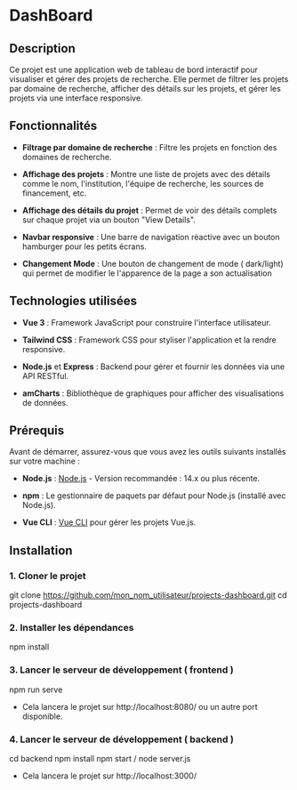 # DashBoard

## Description

Ce projet est une application web de tableau de bord interactif pour visualiser et gérer des projets de recherche. Elle permet de filtrer les projets par domaine de recherche, afficher des détails sur les projets, et gérer les projets via une interface responsive.

## Fonctionnalités

- **Filtrage par domaine de recherche** : Filtre les projets en fonction des domaines de recherche.

- **Affichage des projets** : Montre une liste de projets avec des détails comme le nom, l'institution, l'équipe de recherche, les sources de financement, etc.

- **Affichage des détails du projet** : Permet de voir des détails complets sur chaque projet via un bouton "View Details".

- **Navbar responsive** : Une barre de navigation réactive avec un bouton hamburger pour les petits écrans.

- **Changement Mode** : Une bouton de changement de mode ( dark/light) qui permet de modifier le l'apparence de la page a son actualisation 
  
## Technologies utilisées

- **Vue 3** : Framework JavaScript pour construire l'interface utilisateur.

- **Tailwind CSS** : Framework CSS pour styliser l'application et la rendre responsive.

- **Node.js** et **Express** : Backend pour gérer et fournir les données via une API RESTful.

- **amCharts** : Bibliothèque de graphiques pour afficher des visualisations de données.

## Prérequis

Avant de démarrer, assurez-vous que vous avez les outils suivants installés sur votre machine :

- **Node.js** : [Node.js](https://nodejs.org/) - Version recommandée : 14.x ou plus récente.

- **npm** : Le gestionnaire de paquets par défaut pour Node.js (installé avec Node.js).

- **Vue CLI** : [Vue CLI](https://cli.vuejs.org/) pour gérer les projets Vue.js.

## Installation

### 1. Cloner le projet
git clone https://github.com/mon_nom_utilisateur/projects-dashboard.git
cd projects-dashboard

### 2. Installer les dépendances
npm install

### 3. Lancer le serveur de développement ( frontend )
npm run serve
- Cela lancera le projet sur http://localhost:8080/ ou un autre port disponible.

### 4. Lancer le serveur de développement ( backend )
cd backend
npm install
npm start / node server.js
- Cela lancera le projet sur http://localhost:3000/